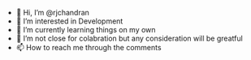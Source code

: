 - 👋 Hi, I’m @rjchandran
- 👀 I’m interested in Development
- 🌱 I’m currently learning things on my own
- 💞️ I’m not close for colabration but any consideration will be greatful
- 📫 How to reach me through the comments

<!---
rjchandran/rjchandran is a ✨ special ✨ repository because its `README.md` (this file) appears on your GitHub profile.
You can click the Preview link to take a look at your changes.
--->

